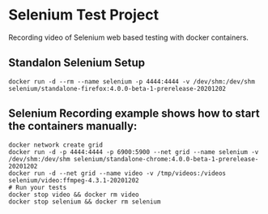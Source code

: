 # Selenium Test Project
Recording video of Selenium web based testing with docker containers.

## Standalon Selenium Setup
    docker run -d --rm --name selenium -p 4444:4444 -v /dev/shm:/dev/shm selenium/standalone-firefox:4.0.0-beta-1-prerelease-20201202

## Selenium Recording example shows how to start the containers manually:
    docker network create grid
    docker run -d -p 4444:4444 -p 6900:5900 --net grid --name selenium -v /dev/shm:/dev/shm selenium/standalone-chrome:4.0.0-beta-1-prerelease-20201202
    docker run -d --net grid --name video -v /tmp/videos:/videos selenium/video:ffmpeg-4.3.1-20201202
    # Run your tests
    docker stop video && docker rm video
    docker stop selenium && docker rm selenium
